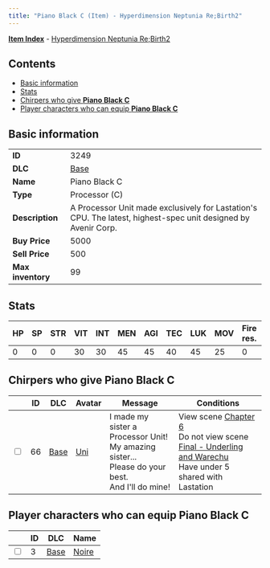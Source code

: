 ```yaml
---
title: "Piano Black C (Item) - Hyperdimension Neptunia Re;Birth2"
---
```


[**Item Index**](/neptunia/rb2/item/index.html) - [Hyperdimension Neptunia Re;Birth2](/neptunia/rb2)

## Contents

- [Basic information](#basic-information)
- [Stats](#stats)
- [Chirpers who give **Piano Black C**](#chirpers-who-give-piano-black-c)
- [Player characters who can equip **Piano Black C**](#player-characters-who-can-equip-piano-black-c)

## Basic information

|   |   |
| -- | -- |
| **ID** | 3249 |
| **DLC** | [Base](/neptunia/rb2/dlc/0-base.html) |
| **Name** | Piano Black C |
| **Type** | Processor (C) |
| **Description** | A Processor Unit made exclusively for Lastation's CPU. The latest, highest-spec unit designed by Avenir Corp. |
| **Buy Price** | 5000 |
| **Sell Price** | 500 |
| **Max inventory** | 99 |

## Stats

| HP | SP | STR | VIT | INT | MEN | AGI | TEC | LUK | MOV | Fire res. | Ice res. | Wind res. | Lightning res. |
| -- | -- | --- | --- | --- | --- | --- | --- | --- | --- | --------- | -------- | --------- | -------------- |
| 0 | 0 | 0 | 30 | 30 | 45 | 45 | 40 | 45 | 25 | 0 | 0 | 0 | 0 |

## Chirpers who give **Piano Black C**

|    | ID | DLC | Avatar | Message | Conditions |
| -- | -- | --- | ------ | ------- | ---------- |
| <input type="checkbox" id="rb2-chirper-event-0-66" class="trackbox" /> | 66 | [Base](/neptunia/rb2/dlc/0-base.html) | [Uni](/neptunia/rb2/avatar/0-35-uni.html) | I made my sister a Processor Unit!<br />My amazing sister...<br />Please do your best.<br />And I'll do mine! | View scene [Chapter 6](/neptunia/rb2/scene/0-401-chapter-6.html)<br />Do not view scene [Final - Underling and Warechu](/neptunia/rb2/scene/0-468-final-underling-and-warechu.html)<br />Have under 5 shared with Lastation<br /> |

## Player characters who can equip **Piano Black C**

|    | ID | DLC | Name |
| -- | -- | --- | ---- |
| <input type="checkbox" id="rb2-player-0-3" class="trackbox" /> | 3 | [Base](/neptunia/rb2/dlc/0-base.html) | [Noire](/neptunia/rb2/player/0-3-noire.html) |